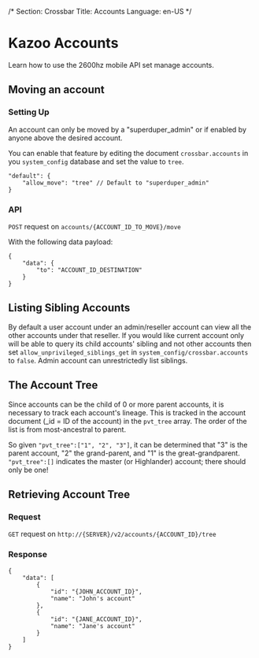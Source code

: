 /*
Section: Crossbar
Title: Accounts
Language: en-US
*/

# Kazoo Accounts
Learn how to use the 2600hz mobile API set manage accounts.


## Moving an account

### Setting Up

An account can only be moved by a "superduper_admin" or  if enabled by anyone above the desired account.

You can enable that feature by editing the document `crossbar.accounts` in you `system_config` database and set the value to `tree`.

````
"default": {
    "allow_move": "tree" // Default to "superduper_admin"
}
````
### API

`POST` request on `accounts/{ACCOUNT_ID_TO_MOVE}/move`

With the following data payload:

`````
{
    "data": {
        "to": "ACCOUNT_ID_DESTINATION"
    }
}
`````

## Listing Sibling Accounts

By default a user account under an admin/reseller account can view all the other accounts under that reseller. If you would like current account only will be able to query its child accounts' sibling and not other accounts then set `allow_unprivileged_siblings_get` in `system_config/crossbar.accounts` to `false`. Admin account can unrestrictedly list siblings.

## The Account Tree

Since accounts can be the child of 0 or more parent accounts, it is necessary to track each account's lineage. This is tracked in the account document (_id = ID of the account) in the `pvt_tree` array. The order of the list is from most-ancestral to parent.

So given `"pvt_tree":["1", "2", "3"]`, it can be determined that "3" is the parent account, "2" the grand-parent, and "1" is the great-grandparent. `"pvt_tree":[]` indicates the master (or Highlander) account; there should only be one!

## Retrieving Account Tree

### Request

`GET` request on `http://{SERVER}/v2/accounts/{ACCOUNT_ID}/tree`

### Response

`````
{
    "data": [
        {
            "id": "{JOHN_ACCOUNT_ID}",
            "name": "John's account"
        },
        {
            "id": "{JANE_ACCOUNT_ID}",
            "name": "Jane's account"
        }
    ]
}
`````
